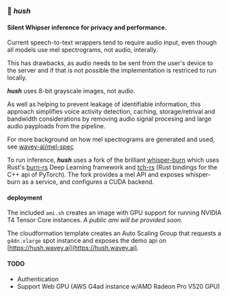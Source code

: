 ### 🤫 *hush*

#### Silent Whipser inference for privacy and performance.

Current speech-to-text wrappers tend to require audio input, even though all models use mel spectrograms, not audio, interally.

This has drawbacks, as audio needs to be sent from the user's device to the server and if that is not possible the implementation is restriced to run locally.

_**hush**_ uses 8-bit grayscale images, not audio.

As well as helping to prevent leakage of identifiable information, this approach simplifies voice activity detection, caching, storage/retrival and bandwidth considerations by removing audio signal procesing and large audio payploads from the pipeline.

For more background on how mel spectrograms are generated and used, see [wavey-ai/mel-spec](https://github.com/wavey-ai/mel-spec.git) 

To run inference, _**hush**_ uses a fork of the brilliant [whisper-burn](https://github.com/wavey-ai/whisper-burn.git) which uses Rust's [burn-rs](https://github.com/burn-rs/burn) Deep Learning framework and [tch-rs](https://github.com/LaurentMazare/tch-rs) (Rust bindings for the C++ api of PyTorch). The fork provides a mel API and exposes whisper-burn as a service, and configures a CUDA backend.

#### deployment

The included `ami.sh` creates an image with GPU support for running NVIDIA T4 Tensor Core instances. _A public ami will be provided soon._

The cloudformation template creates an Auto Scaling Group that requests a `g4dn.xlarge` spot instance and exposes the demo api on [https://hush.wavey.ai](https://hush.wavey.ai).

#### TODO

* Authentication
* Support Web GPU (AWS G4ad instance w/AMD Radeon Pro V520 GPU)
